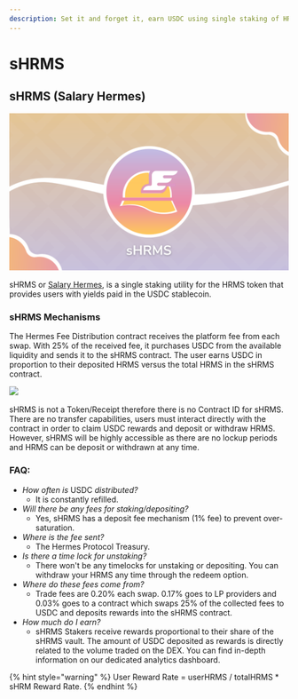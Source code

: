 ```yaml
---
description: Set it and forget it, earn USDC using single staking of HRMS.
---
```


# sHRMS

## sHRMS (Salary Hermes)

![](<../.gitbook/assets/sHRMS Cover.png>)

sHRMS or [Salary Hermes](https://snapshot.org/#/hermesdefi.eth/proposal/0xc47f8ee25c9884e0ed5eed57da0d132c01b19a5107be942ce42b32eee3cd89de), is a single staking utility for the HRMS token that provides users with yields paid in the USDC stablecoin.

### sHRMS Mechanisms

The Hermes Fee Distribution contract receives the platform fee from each swap. With 25% of the received fee, it purchases USDC from the available liquidity and sends it to the sHRMS contract. The user earns USDC in proportion to their deposited HRMS versus the total HRMS in the sHRMS contract.

![](../.gitbook/assets/sHRMS\_Mechanism.png)

sHRMS is not a Token/Receipt therefore there is no Contract ID for sHRMS. There are no transfer capabilities, users must interact directly with the contract in order to claim USDC rewards and deposit or withdraw HRMS. However, sHRMS will be highly accessible as there are no lockup periods and HRMS can be deposit or withdrawn at any time.

### FAQ:

* _How often is_ USDC _distributed?_
  * It is constantly refilled.
* _Will there be any fees for staking/depositing?_
  * Yes, sHRMS has a deposit fee mechanism (1% fee) to prevent over-saturation.
* _Where is the fee sent?_
  * The Hermes Protocol Treasury.
* _Is there a time lock for unstaking?_
  * There won't be any timelocks for unstaking or depositing. You can withdraw your HRMS any time through the redeem option.
* _Where do these fees come from?_
  * Trade fees are 0.20% each swap. 0.17% goes to LP providers and 0.03% goes to a contract which swaps 25% of the collected fees to USDC and deposits rewards into the sHRMS contract.
* _How much do I earn?_
  * sHRMS Stakers receive rewards proportional to their share of the sHRMS vault. The amount of USDC deposited as rewards is directly related to the volume traded on the DEX. You can find in-depth information on our dedicated analytics dashboard.

{% hint style="warning" %}
User Reward Rate = userHRMS / totalHRMS \* sHRM Reward Rate.
{% endhint %}

